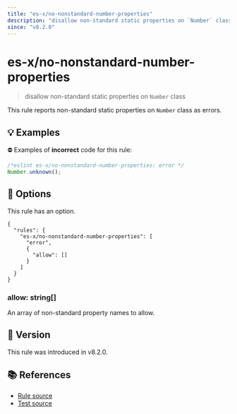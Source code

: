 ```yaml
---
title: "es-x/no-nonstandard-number-properties"
description: "disallow non-standard static properties on `Number` class"
since: "v8.2.0"
---
```


# es-x/no-nonstandard-number-properties
> disallow non-standard static properties on `Number` class

This rule reports non-standard static properties on `Number` class as errors.

## 💡 Examples

⛔ Examples of **incorrect** code for this rule:

<eslint-playground type="bad">

```js
/*eslint es-x/no-nonstandard-number-properties: error */
Number.unknown();
```

</eslint-playground>

## 🔧 Options

This rule has an option.

```jsonc
{
  "rules": {
    "es-x/no-nonstandard-number-properties": [
      "error",
      {
        "allow": []
      }
    ]
  }
}
```

### allow: string[]

An array of non-standard property names to allow.

## 🚀 Version

This rule was introduced in v8.2.0.

## 📚 References

- [Rule source](https://github.com/eslint-community/eslint-plugin-es-x/blob/master/lib/rules/no-nonstandard-number-properties.js)
- [Test source](https://github.com/eslint-community/eslint-plugin-es-x/blob/master/tests/lib/rules/no-nonstandard-number-properties.js)

